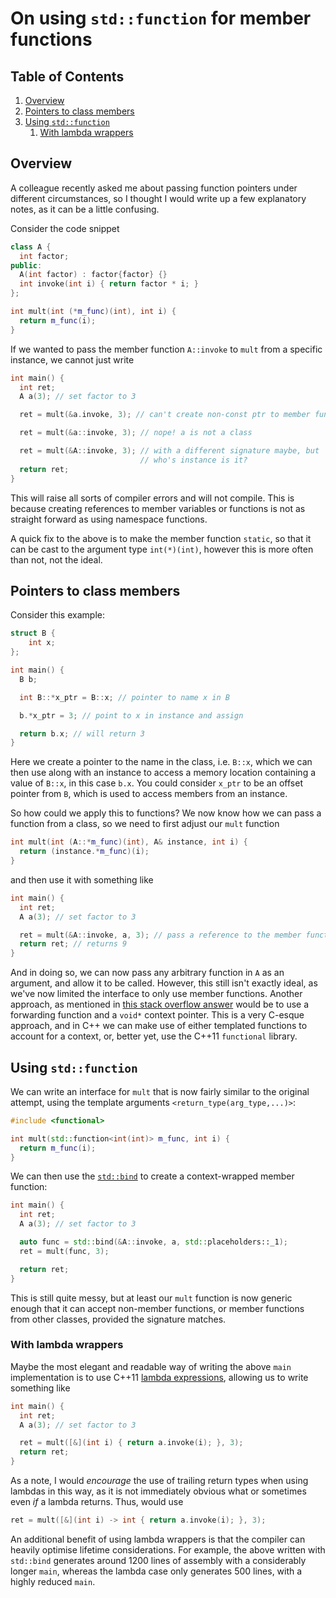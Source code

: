 # On using `std::function` for member functions

<!--BEGIN TOC-->
## Table of Contents
1. [Overview](#overview)
2. [Pointers to class members](#pointers-to-class-members)
3. [Using `std::function`](#using-std::function)
    1. [With lambda wrappers](#with-lambda-wrappers)

<!--END TOC-->

## Overview

A colleague recently asked me about passing function pointers under different circumstances, so I thought I would write up a few explanatory notes, as it can be a little confusing.

Consider the code snippet
```cpp
class A {
  int factor;
public:
  A(int factor) : factor{factor} {}
  int invoke(int i) { return factor * i; }
};

int mult(int (*m_func)(int), int i) {
  return m_func(i);
}
```

If we wanted to pass the member function `A::invoke` to `mult` from a specific instance, we cannot just write
```cpp
int main() {
  int ret;
  A a(3); // set factor to 3

  ret = mult(&a.invoke, 3); // can't create non-const ptr to member function

  ret = mult(&a::invoke, 3); // nope! a is not a class

  ret = mult(&A::invoke, 3); // with a different signature maybe, but
                             // who's instance is it?
  return ret;
}
```
This will raise all sorts of compiler errors and will not compile. This is because creating references to member variables or functions is not as straight forward as using namespace functions.

A quick fix to the above is to make the member function `static`, so that it can be cast to the argument type `int(*)(int)`, however this is more often than not, not the ideal.

## Pointers to class members

Consider this example:
```cpp
struct B {
    int x;
};

int main() {
  B b;

  int B::*x_ptr = B::x; // pointer to name x in B

  b.*x_ptr = 3; // point to x in instance and assign

  return b.x; // will return 3
}
```

Here we create a pointer to the name in the class, i.e. `B::x`, which we can then use along with an instance to access a memory location containing a value of `B::x`, in this case `b.x`. You could consider `x_ptr` to be an offset pointer from `B`, which is used to access members from an instance.

So how could we apply this to functions? We now know how we can pass a function from a class, so we need to first adjust our `mult` function
```cpp
int mult(int (A::*m_func)(int), A& instance, int i) {
  return (instance.*m_func)(i);
}
```
and then use it with something like
```cpp
int main() {
  int ret;
  A a(3); // set factor to 3

  ret = mult(&A::invoke, a, 3); // pass a reference to the member function
  return ret; // returns 9
}
```
And in doing so, we can now pass any arbitrary function in `A` as an argument, and allow it to be called. However, this still isn't exactly ideal, as we've now limited the interface to only use member functions. Another approach, as mentioned in [this stack overflow answer](https://stackoverflow.com/a/12662961) would be to use a forwarding function and a `void*` context pointer. This is a very C-esque approach, and in C++ we can make use of either templated functions to account for a context, or, better yet, use the C++11 `functional` library.

## Using `std::function`
We can write an interface for `mult` that is now fairly similar to the original attempt, using the template arguments `<return_type(arg_type,...)>`:
```cpp
#include <functional>

int mult(std::function<int(int)> m_func, int i) {
  return m_func(i);
}
```
We can then use the [`std::bind`](https://en.cppreference.com/w/cpp/utility/functional/bind) to create a context-wrapped member function:
```cpp
int main() {
  int ret;
  A a(3); // set factor to 3

  auto func = std::bind(&A::invoke, a, std::placeholders::_1);
  ret = mult(func, 3);

  return ret;
}
```
This is still quite messy, but at least our `mult` function is now generic enough that it can accept non-member functions, or member functions from other classes, provided the signature matches.

### With lambda wrappers
Maybe the most elegant and readable way of writing the above `main` implementation is to use C++11 [lambda expressions](https://en.cppreference.com/w/cpp/language/lambda), allowing us to write something like
```cpp
int main() {
  int ret;
  A a(3); // set factor to 3

  ret = mult([&](int i) { return a.invoke(i); }, 3);
  return ret;
}
```

As a note, I would *encourage* the use of trailing return types when using lambdas in this way, as it is not immediately obvious what or sometimes even *if* a lambda returns. Thus, would use
```cpp
ret = mult([&](int i) -> int { return a.invoke(i); }, 3);
```

An additional benefit of using lambda wrappers is that the compiler can heavily optimise lifetime considerations. For example, the above written with `std::bind` generates around 1200 lines of assembly with a considerably longer `main`, whereas the lambda case only generates 500 lines, with a highly reduced `main`.
